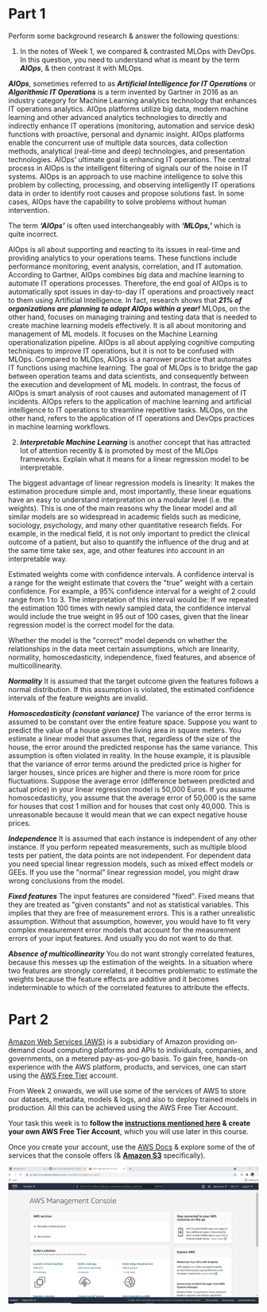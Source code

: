 # Part 1

Perform some background research & answer the following questions:

1. In the notes of Week 1, we compared & contrasted MLOps with DevOps. In this question, you need to understand what is meant by the term ***AIOps***, & then contrast it with MLOps.

***AIOps***, sometimes referred to as ***Artificial Intelligence for IT Operations*** or ***Algorithmic IT Operations*** is a term invented by Gartner in 2016 as an industry category for Machine Learning analytics technology that enhances IT operations analytics.
AIOps platforms utilize big data, modern machine learning and other advanced analytics technologies to directly and indirectly enhance IT operations (monitoring, automation and service desk) functions with proactive, personal and dynamic insight. AIOps platforms enable the concurrent use of multiple data sources, data collection methods, analytical (real-time and deep) technologies, and presentation technologies. AIOps' ultimate goal is enhancing IT operations. The central process in AIOps is the intelligent filtering of signals our of the noise in IT systems. AIOps is an approach to use machine intelligence to solve this problem by collecting, processing, and observing intelligently IT operations data in order to identify root causes and propose solutions fast. In some cases, AIOps have the capability to solve problems without human intervention.

The term ***‘AIOps’*** is often used interchangeably with ***‘MLOps,’*** which is quite incorrect.

AIOps is all about supporting and reacting to its issues in real-time and providing analytics to your operations teams. These functions include performance monitoring, event analysis, correlation, and IT automation. According to Gartner, AIOps combines big data and machine learning to automate IT operations processes. Therefore, the end goal of AIOps is to automatically spot issues in day-to-day IT operations and proactively react to them using Artificial Intelligence. In fact, research shows that ***21% of organizations are planning to adopt AIOps within a year!***
MLOps, on the other hand, focuses on managing training and testing data that is needed to create machine learning models effectively. It is all about monitoring and management of ML models. It focuses on the Machine Learning operationalization pipeline. AIOps is all about applying cognitive computing techniques to improve IT operations, but it is not to be confused with MLOps.
Compared to MLOps, AIOps is a narrower practice that automates IT functions using machine learning. The goal of MLOps is to bridge the gap between operation teams and data scientists, and consequently between the execution and development of ML models. In contrast, the focus of AIOps is smart analysis of root causes and automated management of IT incidents. AIOps refers to the application of machine learning and artificial intelligence to IT operations to streamline repetitive tasks. MLOps, on the other hand, refers to the application of IT operations and DevOps practices in machine learning workflows.

2. ***Interpretable Machine Learning*** is another concept that has attracted lot of attention recently & is promoted by most of the MLOps frameworks. Explain what it means for a linear regression model to be interpretable. 

The biggest advantage of linear regression models is linearity: It makes the estimation procedure simple and, most importantly, these linear equations have an easy to understand interpretation on a modular level (i.e. the weights). This is one of the main reasons why the linear model and all similar models are so widespread in academic fields such as medicine, sociology, psychology, and many other quantitative research fields. For example, in the medical field, it is not only important to predict the clinical outcome of a patient, but also to quantify the influence of the drug and at the same time take sex, age, and other features into account in an interpretable way.

Estimated weights come with confidence intervals. A confidence interval is a range for the weight estimate that covers the "true" weight with a certain confidence. For example, a 95% confidence interval for a weight of 2 could range from 1 to 3. The interpretation of this interval would be: If we repeated the estimation 100 times with newly sampled data, the confidence interval would include the true weight in 95 out of 100 cases, given that the linear regression model is the correct model for the data.

Whether the model is the "correct" model depends on whether the relationships in the data meet certain assumptions, which are linearity, normality, homoscedasticity, independence, fixed features, and absence of multicollinearity.

***Normality***
It is assumed that the target outcome given the features follows a normal distribution. If this assumption is violated, the estimated confidence intervals of the feature weights are invalid.

***Homoscedasticity (constant variance)***
The variance of the error terms is assumed to be constant over the entire feature space. Suppose you want to predict the value of a house given the living area in square meters. You estimate a linear model that assumes that, regardless of the size of the house, the error around the predicted response has the same variance. This assumption is often violated in reality. In the house example, it is plausible that the variance of error terms around the predicted price is higher for larger houses, since prices are higher and there is more room for price fluctuations. Suppose the average error (difference between predicted and actual price) in your linear regression model is 50,000 Euros. If you assume homoscedasticity, you assume that the average error of 50,000 is the same for houses that cost 1 million and for houses that cost only 40,000. This is unreasonable because it would mean that we can expect negative house prices.

***Independence***
It is assumed that each instance is independent of any other instance. If you perform repeated measurements, such as multiple blood tests per patient, the data points are not independent. For dependent data you need special linear regression models, such as mixed effect models or GEEs. If you use the "normal" linear regression model, you might draw wrong conclusions from the model.

***Fixed features***
The input features are considered "fixed". Fixed means that they are treated as "given constants" and not as statistical variables. This implies that they are free of measurement errors. This is a rather unrealistic assumption. Without that assumption, however, you would have to fit very complex measurement error models that account for the measurement errors of your input features. And usually you do not want to do that.

***Absence of multicollinearity***
You do not want strongly correlated features, because this messes up the estimation of the weights. In a situation where two features are strongly correlated, it becomes problematic to estimate the weights because the feature effects are additive and it becomes indeterminable to which of the correlated features to attribute the effects.



# Part 2


[Amazon Web Services (AWS)](https://aws.amazon.com/) is a subsidiary of Amazon providing on-demand cloud computing platforms and APIs to individuals, companies, and governments, on a metered pay-as-you-go basis. To gain free, hands-on experience with the AWS platform, products, and services, one can start using the [AWS Free Tier](https://aws.amazon.com/free/) account. 

From Week 2 onwards, we will use some of the services of AWS to store our datasets, metadata, models & logs, and also to deploy trained models in production. All this can be achieved using the AWS Free Tier Account. 

Your task this week is to **follow the [instructions mentioned here](https://analyticshut.com/create-aws-account/) & create your own AWS Free Tier Account**, which you will use later in this course.

Once you create your account, use the [AWS Docs](https://docs.aws.amazon.com/) & explore some of the of services that the console offers (& **[Amazon S3](https://aws.amazon.com/s3/)** specifically).


![Screenshot](aws_console.jpg)

